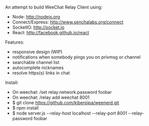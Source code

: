 An attempt to build WeeChat Relay Client using:

 - Node: http://nodejs.org
 - Connect/Express: http://www.senchalabs.org/connect
 - SocketIO: http://socket.io
 - React: http://facebook.github.io/react

Features:

 - responsive design (WIP)
 - notifications when somebody pings you on privmsg or channel
 - searchable channel list
 - autocomplete nicknames
 - resolve https(s) links in chat

Install:

 - On weechat: /set relay.network.password foobar
 - On weechat: /relay add weechat 8001
 - $ git clone https://github.com/kiberpipa/weenerd.git
 - $ npm install
 - $ node server.js --relay-host localhost --relay-port 8001 --relay-password foobar
